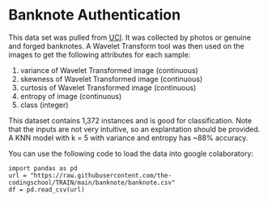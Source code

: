# Banknote Authentication
This data set was pulled from [UCI](https://archive.ics.uci.edu/ml/datasets/banknote+authentication). It was collected by photos or genuine and forged banknotes. A Wavelet Transform tool was then used on the images to get the following attributes for each
sample:
1. variance of Wavelet Transformed image (continuous)
2. skewness of Wavelet Transformed image (continuous)
3. curtosis of Wavelet Transformed image (continuous)
4. entropy of image (continuous)
5. class (integer)

This dataset contains 1,372 instances and is good for classification. Note that the inputs are not
very intuitive, so an explantation should be provided. A KNN model with k = 5 with variance
and entropy has ~88% accuracy.

You can use the following code to load the data into google colaboratory:
```
import pandas as pd
url = "https://raw.githubusercontent.com/the-codingschool/TRAIN/main/banknote/banknote.csv"
df = pd.read_csv(url)
```